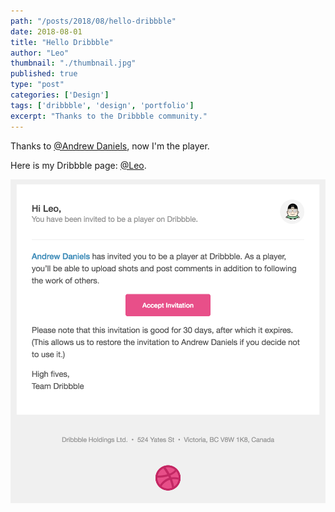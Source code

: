 ```yaml
---
path: "/posts/2018/08/hello-dribbble"
date: 2018-08-01
title: "Hello Dribbble"
author: "Leo"
thumbnail: "./thumbnail.jpg"
published: true
type: "post"
categories: ['Design']
tags: ['dribbble', 'design', 'portfolio']
excerpt: "Thanks to the Dribbble community."
---
```


Thanks to [@Andrew Daniels](https://dribbble.com/385565), now I'm the player.

Here is my Dribbble page: [@Leo](https://dribbble.com/DezineLeo).

![invitation](./invitation.png)



